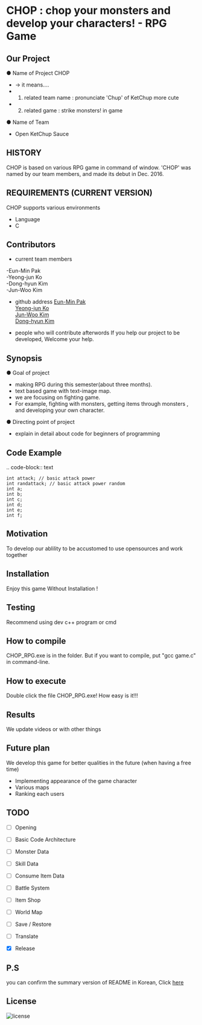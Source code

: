 CHOP : chop your monsters and develop your characters! - RPG Game
===============================================================

## Our Project

● Name of Project
  CHOP
 * -> it means....  
 * 1) related team name : pronunciate 'Chup' of KetChup more cute  
 * 2) related game : strike monsters! in game


● Name of Team
 * Open KetChup Sauce


## HISTORY

CHOP is based on various RPG game in command of window. 'CHOP' was named by our team members, and made its debut in Dec. 2016.


## REQUIREMENTS (CURRENT VERSION)
CHOP supports various environments
* Language
 * C


## Contributors

* current team members

-Eun-Min Pak  
-Yeong-jun Ko  
-Dong-hyun Kim  
-Jun-Woo Kim  

* github address
[Eun-Min Pak](https://Eun-Min.github.io)  
[Yeong-jun Ko](https://young6900.github.io)  
[Jun-Woo Kim](https://popple1101.github.io)  
[Dong-hyun Kim](https://kimDDong.github.io)  

* people who will contribute afterwords
If you help our project to be developed, Welcome your help.


## Synopsis
  
● Goal of project

 * making RPG during this semester(about three months).  
 * text based game with text-image map.     
 * we are focusing on fighting game.      
 * For example, fighting with monsters, getting items through monsters , and developing your own character.

● Directing point of project
 * explain in detail about code for beginners of programming


## Code Example

.. code-block:: text

    int attack; // basic attack power
    int randattack; // basic attack power random
    int a;
    int b;
    int c;
    int d;
    int e;
    int f;


## Motivation

To develop our ablility to be accustomed to use opensources and work together


## Installation

Enjoy this game Without Installation !


## Testing

Recommend using dev c++ program or cmd


## How to compile

CHOP_RPG.exe is in the folder.
But if you want to compile, put "gcc game.c" in command-line.


## How to execute

Double click the file CHOP_RPG.exe!
How easy is it!!!


## Results

We update videos or with other things


## Future plan 

We develop this game for better qualities in the future (when having a free time)
- Implementing appearance of the game character
- Various maps
- Ranking each users

## TODO

- [ ] Opening
- [ ] Basic Code Architecture
- [ ] Monster Data
- [ ] Skill Data
- [ ] Consume Item Data
- [ ] Battle System
- [ ] Item Shop
- [ ] World Map
- [ ] Save / Restore
- [ ] Translate
- [x] Release


## P.S  
you can confirm the summary version of README in Korean, Click [here](https://github.com/Eun-Min/OpenKCsauce/wiki)


## License

![license](https://img.shields.io/github/license/rastapasta/pokemon-go-mitm-node.svg)
